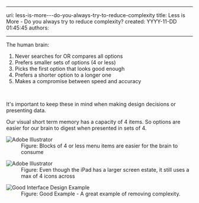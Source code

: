 

---
uri: less-is-more---do-you-always-try-to-reduce-complexity
title: Less is More - Do you always try to reduce complexity?
created: YYYY-11-DD 01:45:45
authors:

---




<span class='intro'> <div>The human brain&#58;</div>
<ol><li>Never searches for OR compares all options</li>
<li>Prefers smaller sets of options (4 or less)</li>
<li>Picks the first option that looks good enough</li>
<li>Prefers a shorter option to a longer one</li>
<li>Makes a compromise between speed and accuracy</li></ol> </span>

​<div>It's important to keep these in mind when making design decisions or presenting data.</div>
<div>Our visual short term memory has a capacity of 4 items. So options are easier for our brain to digest when presented in sets of 4.</div>
<dl class="Image"><dt><img src="http&#58;//www.ssw.com.au/ssw/Standards/Rules/Images/4VisualOptions1.jpg" alt="Adobe Illustrator" /></dt>
<dd>Figure&#58; Blocks of 4 or less menu items are easier for the brain to consume</dd></dl>
<dl class="goodImage"><dt><img src="http&#58;//www.ssw.com.au/ssw/Standards/Rules/Images/4VisualOptions2.jpg" alt="Adobe Illustrator" /></dt>
<dd>Figure&#58; Even though the iPad has a larger screen estate, it still uses a max of 4 icons across</dd></dl>
<dl class="goodImage"><dt><img src="http&#58;//www.ssw.com.au/ssw/Standards/Rules/Images/SimpleFormsResolution.png" alt="Good Interface Design Example" /></dt>
<dd>Figure&#58; Good Example - A great example of removing complexity.</dd></dl>



